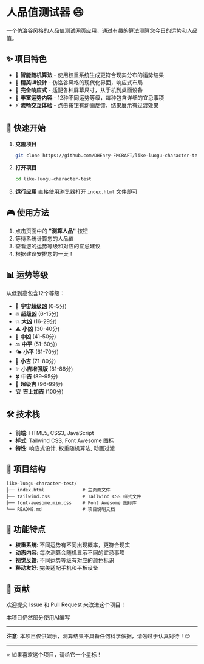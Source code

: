 # 人品值测试器 😄

一个仿洛谷风格的人品值测试网页应用，通过有趣的算法测算您今日的运势和人品值。

## ✨ 项目特色

- 🎲 **智能随机算法** - 使用权重系统生成更符合现实分布的运势结果
- 🎨 **精美UI设计** - 仿洛谷风格的现代化界面，响应式布局
- 📱 **完全响应式** - 适配各种屏幕尺寸，从手机到桌面设备
- 🎯 **丰富运势内容** - 12种不同运势等级，每种包含详细的宜忌事项
- ⚡ **流畅交互体验** - 点击按钮有动画反馈，结果展示有过渡效果

## 🚀 快速开始

1. **克隆项目**
   ```bash
   git clone https://github.com/DHEnry-FMCRAFT/like-luogu-character-test.git
   ```

2. **打开项目**
   ```bash
   cd like-luogu-character-test
   ```

3. **运行应用**
   直接使用浏览器打开 `index.html` 文件即可

## 🎮 使用方法

1. 点击页面中的 **"测算人品"** 按钮
2. 等待系统计算您的人品值
3. 查看您的运势等级和对应的宜忌建议
4. 根据建议安排您的一天！

## 📊 运势等级

从低到高包含12个等级：

- 🌌 **宇宙超级凶** (0-5分)
- 🔥 **超级凶** (6-15分)
- 💥 **大凶** (16-29分)
- ⚠️ **小凶** (30-40分)
- 🚧 **中凶** (41-50分)
- ⚖️ **中平** (51-60分)
- 🌤️ **小平** (61-70分)
- 🌱 **小吉** (71-80分)
- ✨ **小吉增强版** (81-88分)
- 🍀 **中吉** (89-95分)
- 🎉 **超级吉** (96-99分)
- 🏆 **吉上加吉** (100分)

## 🛠️ 技术栈

- **前端**: HTML5, CSS3, JavaScript
- **样式**: Tailwind CSS, Font Awesome 图标
- **特性**: 响应式设计, 权重随机算法, 动画过渡

## 📁 项目结构

```
like-luogu-character-test/
├── index.html              # 主页面文件
├── tailwind.css            # Tailwind CSS 样式文件
├── font-awesome.min.css    # Font Awesome 图标库
└── README.md               # 项目说明文档
```

## 🌟 功能特点

- **权重系统**: 不同运势有不同出现概率，更符合现实
- **动态内容**: 每次测算会随机显示不同的宜忌事项
- **视觉反馈**: 不同运势等级有对应的颜色标识
- **移动友好**: 完美适配手机和平板设备

## 🤝 贡献

欢迎提交 Issue 和 Pull Request 来改进这个项目！

本项目仍然部分使用AI编写

---

**注意**: 本项目仅供娱乐，测算结果不具备任何科学依据，请勿过于认真对待！😊

---

⭐ 如果喜欢这个项目，请给它一个星标！
